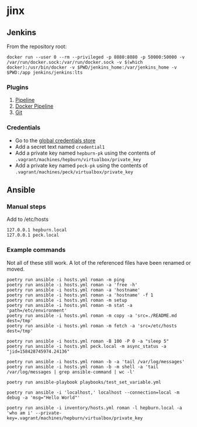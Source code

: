# jinx

## Jenkins

From the repository root:

```
docker run --user 0 --rm --privileged -p 8080:8080 -p 50000:50000 -v /var/run/docker.sock:/var/run/docker.sock -v $(which docker):/usr/bin/docker -v $PWD/jenkins_home:/var/jenkins_home -v $PWD:/app jenkins/jenkins:lts
```

### Plugins

1. [Pipeline](https://github.com/jenkinsci/workflow-aggregator-plugin)
1. [Docker Pipeline](https://github.com/jenkinsci/docker-workflow-plugin)
1. [Git](https://github.com/jenkinsci/git-plugin)

### Credentials

* Go to the [global credentials store](http://localhost:8080/credentials/store/system/domain/_/)
* Add a secret text named `credential1`
* Add a private key named `hepburn-pk` using the contents of `.vagrant/machines/hepburn/virtualbox/private_key`
* Add a private key named `peck-pk` using the contents of `.vagrant/machines/peck/virtualbox/private_key`

## Ansible

### Manual steps

Add to /etc/hosts

```
127.0.0.1 hepburn.local
127.0.0.1 peck.local
```

### Example commands

Not all of these still work. A lot of the referenced files have been renamed or moved.

```
poetry run ansible -i hosts.yml roman -m ping
poetry run ansible -i hosts.yml roman -a 'free -h'
poetry run ansible -i hosts.yml roman -a 'hostname'
poetry run ansible -i hosts.yml roman -a 'hostname' -f 1
poetry run ansible -i hosts.yml roman -m setup
poetry run ansible -i hosts.yml roman -m stat -a 'path=/etc/environment'
poetry run ansible -i hosts.yml roman -m copy -a 'src=./README.md dest=/tmp'
poetry run ansible -i hosts.yml roman -m fetch -a 'src=/etc/hosts dest=/tmp'

poetry run ansible -i hosts.yml roman -B 100 -P 0 -a "sleep 5"
poetry run ansible -i hosts.yml peck.local -m async_status -a "jid=158428745974.24136"

poetry run ansible -i hosts.yml roman -b -a 'tail /var/log/messages'
poetry run ansible -i hosts.yml roman -b -m shell -a 'tail /var/log/messages | grep ansible-command | wc -l'

poetry run ansible-playbook playbooks/test_set_variable.yml

poetry run ansible -i 'localhost,' localhost --connection=local -m debug -a 'msg="Hello World"'

poetry run ansible -i inventory/hosts.yml roman -l hepburn.local -a 'who am i' --private-key=.vagrant/machines/hepburn/virtualbox/private_key
```
